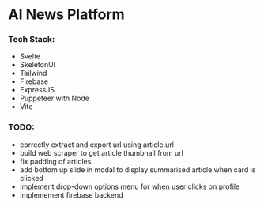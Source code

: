 # AI News Platform

### Tech Stack:
 * Svelte
 * SkeletonUI
 * Tailwind
 * Firebase
 * ExpressJS
 * Puppeteer with Node
 * Vite


### TODO:
 * correctly extract and export url using article.url
 * build web scraper to get article thumbnail from url
 * fix padding of articles
 * add bottom up slide in modal to display summarised article when card is clicked
 * implement drop-down options menu for when user clicks on profile
 * implemement firebase backend
